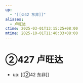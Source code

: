 ```yaml
---
up:
  - "[[②42 东非]]"
aliases:
  - 卢旺达
ctime: 2025-03-01T13:15:25+08:00
mtime: 2025-10-01T11:40:33+08:00
---
```


# ②427 卢旺达

- up: [[②42 东非]]
